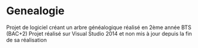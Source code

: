 # Genealogie
Projet de logiciel créant un arbre généalogique réalisé en 2ème année BTS (BAC+2)
Projet réalisé sur Visual Studio 2014 et non mis à jour depuis la fin de sa réalisation
